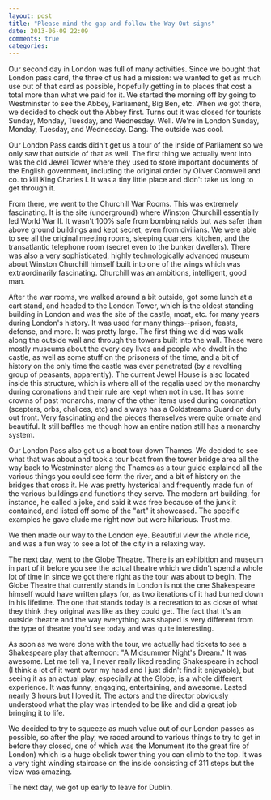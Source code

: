 ```yaml
---
layout: post
title: "Please mind the gap and follow the Way Out signs"
date: 2013-06-09 22:09
comments: true
categories: 
---
```

Our second day in London was full of many activities. Since we bought that London pass card, the three of us had a mission: we wanted to get as much use out of that card as possible, hopefully getting in to places that cost a total more than what we paid for it. We started the morning off by going to Westminster to see the Abbey, Parliament, Big Ben, etc. When we got there, we decided to check out the Abbey first. Turns out it was closed for tourists Sunday, Monday, Tuesday, and Wednesday. Well. We're in London Sunday, Monday, Tuesday, and Wednesday. Dang. The outside was cool.

Our London Pass cards didn't get us a tour of the inside of Parliament so we only saw that outside of that as well. The first thing we actually went into was the old Jewel Tower where they used to store important documents of the English government, including the original order by Oliver Cromwell and co. to kill King Charles I. It was a tiny little place and didn't take us long to get through it.

From there, we went to the Churchill War Rooms. This was extremely fascinating. It is the site (underground) where Winston Churchill essentially led World War II. <!--more-->It wasn't 100% safe from bombing raids but was safer than above ground buildings and kept secret, even from civilians. We were able to see all the original meeting rooms, sleeping quarters, kitchen, and the transatlantic telephone room (secret even to the bunker dwellers). There was also a very sophisticated, highly technologically advanced museum about Winston Churchill himself built into one of the wings which was extraordinarily fascinating. Churchill was an ambitions, intelligent, good man.

After the war rooms, we walked around a bit outside, got some lunch at a cart stand, and headed to the London Tower, which is the oldest standing building in London and was the site of the castle, moat, etc. for many years during London's history. It was used for many things--prison, feasts, defense, and more. It was pretty large. The first thing we did was walk along the outside wall and through the towers built into the wall. These were mostly museums about the every day lives and people who dwelt in the castle, as well as some stuff on the prisoners of the time, and a bit of history on the only time the castle was ever penetrated (by a revolting group of peasants, apparently). The current Jewel House is also located inside this structure, which is where all of the regalia used by the monarchy during coronations and their rule are kept when not in use. It has some crowns of past monarchs, many of the other items used during coronation (scepters, orbs, chalices, etc) and always has a Coldstreams Guard on duty out front. Very fascinating and the pieces themselves were quite ornate and beautiful. It still baffles me though how an entire nation still has a monarchy system.

Our London Pass also got us a boat tour down Thames. We decided to see what that was about and took a tour boat from the tower bridge area all the way back to Westminster along the Thames as a tour guide explained all the various things you could see form the river, and a bit of history on the bridges that cross it. He was pretty hysterical and frequently made fun of the various buildings and functions they serve. The modern art building, for instance, he called a joke, and said it was free because of the junk it contained, and listed off some of the "art" it showcased. The specific examples he gave elude me right now but were hilarious. Trust me.

We then made our way to the London eye. Beautiful view the whole ride, and was a fun way to see a lot of the city in a relaxing way.

The next day, went to the Globe Theatre. There is an exhibition and museum in part of it before you see the actual theatre which we didn't spend a whole lot of time in since we got there right as the tour was about to begin. The Globe Theatre that currently stands in London is not the one Shakespeare himself would have written plays for, as two iterations of it had burned down in his lifetime. The one that stands today is a recreation to as close of what they think they original was like as they could get. The fact that it's an outside theatre and the way everything was shaped is very different from the type of theatre you'd see today and was quite interesting.

As soon as we were done with the tour, we actually had tickets to see a Shakespeare play that afternoon: "A Midsummer Night's Dream." It was awesome. Let me tell ya, I never really liked reading Shakespeare in school (I think a lot of it went over my head and I just didn't find it enjoyable), but seeing it as an actual play, especially at the Globe, is a whole different experience. It was funny, engaging, entertaining, and awesome. Lasted nearly 3 hours but I loved it. The actors and the director obviously understood what the play was intended to be like and did a great job bringing it to life.

We decided to try to squeeze as much value out of our London passes as possible, so after the play, we raced around to various things to try to get in before they closed, one of which was the Monument (to the great fire of London) which is a huge obelisk tower thing you can climb to the top. It was a very tight winding staircase on the inside consisting of 311 steps but the view was amazing.

The next day, we got up early to leave for Dublin.
